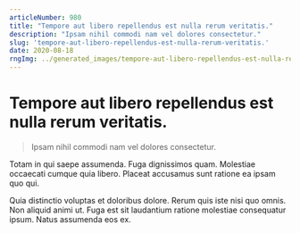 ```yaml
---
articleNumber: 980
title: "Tempore aut libero repellendus est nulla rerum veritatis."
description: "Ipsam nihil commodi nam vel dolores consectetur."
slug: 'tempore-aut-libero-repellendus-est-nulla-rerum-veritatis.'
date: 2020-08-18
rngImg: ../generated_images/tempore-aut-libero-repellendus-est-nulla-rerum-veritatis..jpg
---
```


# Tempore aut libero repellendus est nulla rerum veritatis.

> Ipsam nihil commodi nam vel dolores consectetur.

Totam in qui saepe assumenda. Fuga dignissimos quam. Molestiae occaecati cumque quia libero. Placeat accusamus sunt ratione ea ipsam quo qui.
 Quia distinctio voluptas et doloribus dolore. Rerum quis iste nisi quo omnis. Non aliquid animi ut. Fuga est sit laudantium ratione molestiae consequatur ipsum. Natus assumenda eos ex.
